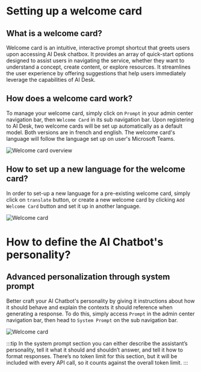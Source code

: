 # Setting up a welcome card

## What is a welcome card?
Welcome card is an intuitive, interactive prompt shortcut that greets users upon accessing AI Desk chatbox. It provides an array of quick-start options designed to assist users in navigating the service, whether they want to understand a concept, create content, or explore resources. It streamlines the user experience by offering suggestions that help users immediately leverage the capabilities of AI Desk.

## How does a welcome card work?
To manage your welcome card, simply click on `Prompt` in your admin center navigation bar, then `Welcome Card` in its sub navigation bar. Upon registering to AI Desk, two welcome cards will be set up automatically as a default model. Both versions are in french and english. The welcome card's language will follow the language set up on user's Microsoft Teams.

![Welcome card overview](/assets/img/gpt/welcome-card-1.png)

## How to set up a new language for the welcome card?
In order to set-up a new language for a pre-existing welcome card, simply click on `translate` button, or create a new welcome card by clicking `Add Welcome Card` button and set it up in another language.

![Welcome card](/assets/img/gpt/welcome-card-2.png)

# How to define the AI Chatbot's personality?

## Advanced personalization through system prompt
Better craft your AI Chatbot's personality by giving it instructions about how it should behave and explain the contexts it should reference when generating a response. To do this, simply access `Prompt` in the admin center navigation bar, then head to `System Prompt` on the sub navigation bar.

![Welcome card](/assets/img/gpt/system-prompt.png)

:::tip
In the system prompt section you can either describe the assistant’s personality, tell it what it should and shouldn’t answer, and tell it how to format responses. There’s no token limit for this section, but it will be included with every API call, so it counts against the overall token limit.
:::

<Intercom />
<Hubspot />
<Clarity />
<GoogleAnalytics />